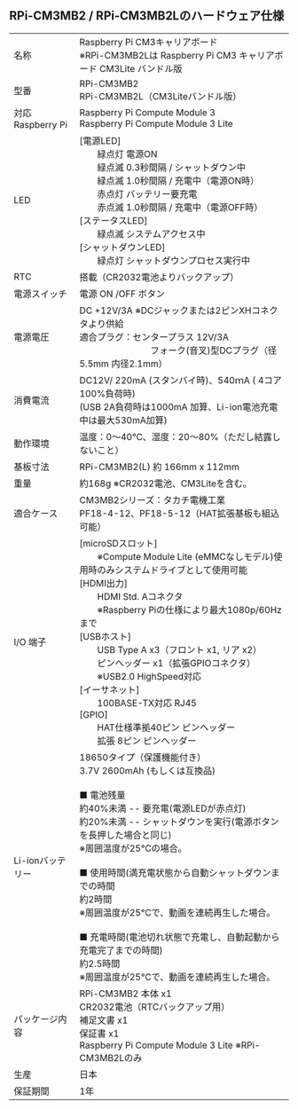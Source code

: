 ## RPi-CM3MB2 / RPi-CM3MB2Lのハードウェア仕様
|||
|:-----|:-----|
|名称| Raspberry Pi CM3キャリアボード<br>※RPi-CM3MB2Lは Raspberry Pi CM3 キャリアボード CM3Lite バンドル版|
|型番|RPi-CM3MB2<br>RPi-CM3MB2L（CM3Liteバンドル版）|
|対応 Raspberry Pi|Raspberry Pi Compute Module 3<br>Raspberry Pi Compute Module 3 Lite|
|LED|[電源LED]<br>　　緑点灯 電源ON<br>　　緑点滅 0.3秒間隔 / シャットダウン中<br>　　緑点滅 1.0秒間隔 / 充電中（電源ON時）<br>　　赤点灯 バッテリー要充電<br>　　赤点滅 1.0秒間隔 / 充電中（電源OFF時） <br>[ステータスLED]<br>　　緑点滅 システムアクセス中<br>[シャットダウンLED]<br>　　緑点灯 シャットダウンプロセス実行中|
|RTC|搭載（CR2032電池よりバックアップ）|
|電源スイッチ|電源 ON /OFF ボタン|
|電源電圧|DC +12V/3A ※DCジャックまたは2ピンXHコネクタより供給<br>適合プラグ：センタープラス 12V/3A<br>　　　　　　　　フォーク(音叉)型DCプラグ（径5.5mm 内径2.1mm） |
|消費電流|DC12V/ 220mA (スタンバイ時)、540ｍA ( 4コア100%負荷時)<br>(USB 2A負荷時は1000mA 加算、Li-ion電池充電中は最大530mA加算)|
|動作環境|温度：0～40℃、湿度：20～80%（ただし結露しないこと）|
|基板寸法|RPi-CM3MB2(L) 約 166mm x 112mm|
|重量|約168g ※CR2032電池、CM3Liteを含む。|
|適合ケース|CM3MB2シリーズ：タカチ電機工業<br>PF18-4-12、PF18-5-12（HAT拡張基板も組込可能）|
|I/O 端子|[microSDスロット]<br>　　※Compute Module Lite (eMMCなしモデル)使用時のみシステムドライブとして使用可能<br>[HDMI出力]<br>　　HDMI Std. Aコネクタ<br>　　※Raspberry Piの仕様により最大1080p/60Hzまで<br>[USBホスト]<br>　　USB Type A x3（フロント x1, リア x2）<br>　　ピンヘッダー x1（拡張GPIOコネクタ）<br>　　※USB2.0 HighSpeed対応<br>[イーサネット]<br>　　100BASE-TX対応 RJ45<br>[GPIO]<br>　　HAT仕様準拠40ピン ピンヘッダー<br>　　拡張 8ピン ピンヘッダー|
|Li-ionバッテリー|18650タイプ（保護機能付き）<br> 3.7V 2600mAh (もしくは互換品)<br><br>■ 電池残量<br>約40%未満 -- 要充電(電源LEDが赤点灯)<br>約20%未満 -- シャットダウンを実行(電源ボタンを長押した場合と同じ)<br>※周囲温度が25℃の場合。<br><br>■ 使用時間(満充電状態から自動シャットダウンまでの時間<br>約2時間<br>※周囲温度が25℃で、動画を連続再生した場合。<br><br>■ 充電時間(電池切れ状態で充電し、自動起動から充電完了までの時間)<br>約2.5時間<br>※周囲温度が25℃で、動画を連続再生した場合。|
|パッケージ内容|RPi-CM3MB2 本体 x1<br>CR2032電池（RTCバックアップ用）<br>補足文書 x1<br>保証書 x1<br>Raspberry Pi Compute Module 3 Lite ※RPi-CM3MB2Lのみ|
|生産|日本|
|保証期間|1年|
